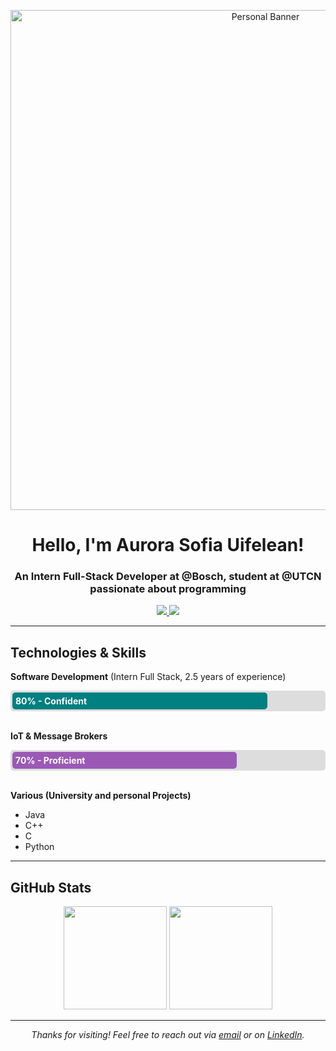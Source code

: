 <!-- Banner / Personal Image / GIF -->
<p align="center">
  <img 
       src="https://user-images.githubusercontent.com/..." 
       alt="Personal Banner" 
       width="800" 
  />
</p>

<h1 align="center">Hello, I'm Aurora Sofia Uifelean!</h1>
<h3 align="center">An Intern Full-Stack Developer at @Bosch, student at @UTCN passionate about programming</h3>

<p align="center">
  <a href="https://www.linkedin.com/in/aurora-sofia-uifelean">
    <img src="https://img.shields.io/badge/-LinkedIn-blue?style=for-the-badge&logo=Linkedin&logoColor=white" />
  </a>
  <a href="mailto:aurora.uifelean@gmail.com">
    <img src="https://img.shields.io/badge/Email-Contact%20Me!-blueviolet?style=for-the-badge" />
  </a>
</p>

---

## Technologies & Skills

<div>
  <p><strong>Software Development</strong> (Intern Full Stack, 2.5 years of experience)</p>
  <div style="background-color: #ddd; border-radius: 5px; padding: 3px;">
    <div style="background-color: #008080; width: 80%; padding: 5px; border-radius: 5px;">
      <strong style="color: #fff;">80% - Confident</strong>
    </div>
  </div>
</div>
<br/>

<div>
  <p><strong>IoT & Message Brokers</strong></p>
  <div style="background-color: #ddd; border-radius: 5px; padding: 3px;">
    <div style="background-color: #9b59b6; width: 70%; padding: 5px; border-radius: 5px;">
      <strong style="color: #fff;">70% - Proficient</strong>
    </div>
  </div>
</div>
<br/>

<div>
  <p><strong>Various (University and personal Projects)</strong></p>
  <ul>
    <li>Java</li>
    <li>C++</li>
    <li>C</li>
    <li>Python</li>
  </ul>
</div>

---

## GitHub Stats

<p align="center">
  <img src="https://github-readme-stats.vercel.app/api?username=UifeleanAuroraSofia&show_icons=true&theme=radical" height="165" />
  <img src="https://github-readme-stats.vercel.app/api/top-langs/?username=UifeleanAuroraSofia&layout=compact&theme=radical" height="165" />
</p>

---

<p align="center">
  <em>Thanks for visiting! Feel free to reach out via <a href="mailto:aurora.uifelean@gmail.com">email</a> or on <a href="https://www.linkedin.com/in/aurora-sofia-uifelean">LinkedIn</a>.</em>
</p>
